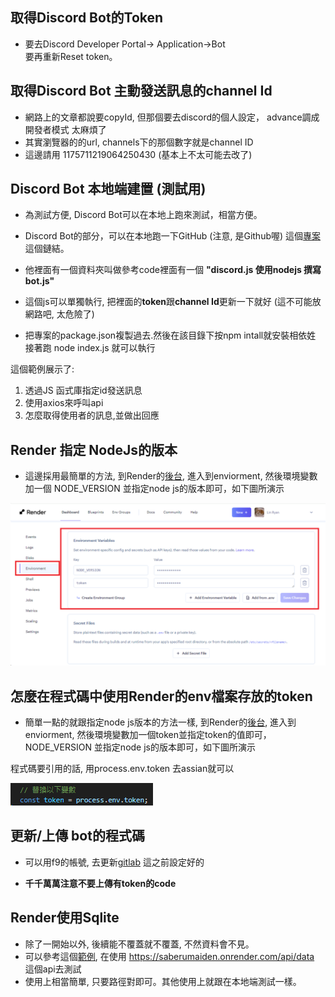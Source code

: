 
## 取得Discord Bot的Token 

- 要去Discord Developer Portal-> Application->Bot  
要再重新Reset token。

## 取得Discord Bot 主動發送訊息的channel Id

- 網路上的文章都說要copyId, 但那個要去discord的個人設定， advance調成開發者模式
太麻煩了
- 其實瀏覽器的的url, channels下的那個數字就是channel ID
- 這邊請用 1175711219064250430 (基本上不太可能去改了)


## Discord Bot 本地端建置 (測試用)
- 為測試方便, Discord Bot可以在本地上跑來測試，相當方便。
- Discord Bot的部分，可以在本地跑一下GitHub (注意, 是Github喔)
這個[專案](https://github.com/SlowMiew/DiscordBot)這個鏈結。

- 他裡面有一個資料夾叫做參考code裡面有一個 **"discord.js 使用nodejs 撰寫bot.js"**

- 這個js可以單獨執行, 把裡面的**token**跟**channel Id**更新一下就好 (這不可能放網路吧, 太危險了)

- 把專案的package.json複製過去.然後在該目錄下按npm intall就安裝相依姓
接著跑 node index.js 就可以執行

這個範例展示了:
1. 透過JS 函式庫指定id發送訊息
2. 使用axios來呼叫api
3. 怎麼取得使用者的訊息,並做出回應

## Render 指定 NodeJs的版本
- 這邊採用最簡單的方法, 到Render的[後台](https://dashboard.render.com/web/srv-clcdj43mot1c73dfblk0/env), 進入到enviorment, 然後環境變數加一個
NODE_VERSION 並指定node js的版本即可，如下圖所演示

![alt text](image-1.png)
## 怎麼在程式碼中使用Render的env檔案存放的token
- 簡單一點的就跟指定node js版本的方法一樣, 到Render的[後台](https://dashboard.render.com/web/srv-clcdj43mot1c73dfblk0/env), 進入到enviorment, 然後環境變數加一個token並指定token的值即可，
NODE_VERSION 並指定node js的版本即可，如下圖所演示

程式碼要引用的話, 用process.env.token 去assian就可以

![alt text](image-2.png)

## 更新/上傳 bot的程式碼
 - 可以用f9的帳號, 去更新[gitlab](https://gitlab.com/saberumaiden/Discord-Bot/-/blob/main/index.js?ref_type=heads) 這之前設定好的

 - **千千萬萬注意不要上傳有token的code**

## Render使用Sqlite
- 除了一開始以外, 後續能不覆蓋就不覆蓋, 不然資料會不見。
- 可以參考這個[範例](https://github.com/SlowMiew/DiscordBot/blob/main/%E5%8F%83%E8%80%83code/%E7%B0%A1%E6%98%93%E6%B8%AC%E8%A9%A6sqlite3%E6%98%AF%E5%90%A6%E8%83%BD%E7%94%A8.js), 在使用 https://saberumaiden.onrender.com/api/data 這個api去測試
- 使用上相當簡單, 只要路徑對即可。其他使用上就跟在本地端測試一樣。
